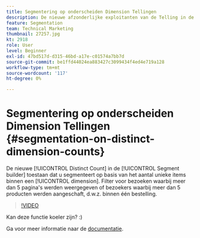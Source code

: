 ```yaml
---
title: Segmentering op onderscheiden Dimension Tellingen
description: De nieuwe afzonderlijke exploitanten van de Telling in de bouwer van het Segment staan u toe om te segmenteren die op het aantal unieke punten binnen om het even welke afmeting wordt gebaseerd. Filter voor bezoeken waarbij meer dan 5 pagina's werden weergegeven of bezoekers waarbij meer dan 5 producten werden aangeschaft, d.w.z. binnen één bestelling.
feature: Segmentation
team: Technical Marketing
thumbnail: 27257.jpg
kt: 2918
role: User
level: Beginner
exl-id: 47bd517d-d315-46bd-a17e-c01574a7bb7d
source-git-commit: be1ffd44024ea883427c3099434f4ed4e719a128
workflow-type: tm+mt
source-wordcount: '117'
ht-degree: 0%

---
```


# Segmentering op onderscheiden Dimension Tellingen {#segmentation-on-distinct-dimension-counts}

De nieuwe [!UICONTROL Distinct Count] in de [!UICONTROL Segment builder] toestaan dat u segmenteert op basis van het aantal unieke items binnen een [!UICONTROL dimension]. Filter voor bezoeken waarbij meer dan 5 pagina&#39;s werden weergegeven of bezoekers waarbij meer dan 5 producten werden aangeschaft, d.w.z. binnen één bestelling.

>[!VIDEO](https://video.tv.adobe.com/v/27257/?quality=9)

Kan deze functie koeler zijn? :)

Ga voor meer informatie naar de [documentatie](https://experienceleague.adobe.com/docs/analytics/components/segmentation/segment-reference/seg-operators.html?lang=en).
